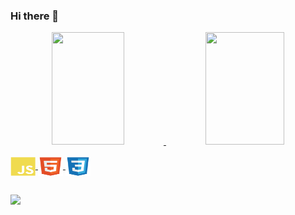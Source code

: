 ### Hi there 👋

<div align="center">
  <a href="https://github.com/PetersonFe">
  <img width="48%" height="180em" src="https://github-readme-stats.vercel.app/api?username=PetersonFe&show_icons=true&theme=dracula&include_all_commits=true&count_private=true"/>
  <img width="50%" height="180em" src="https://github-readme-stats.vercel.app/api/top-langs/?username=PetersonFe&layout=compact&langs_count=7&theme=dracula"/>
</div>
  
<div style="display: inline_block"><br>
  <img align="center" alt="Pete-Js" height="30" width="40" src="https://raw.githubusercontent.com/devicons/devicon/master/icons/javascript/javascript-plain.svg">
  <img align="center" alt="Pete-HTML" height="30" width="40" src="https://raw.githubusercontent.com/devicons/devicon/master/icons/html5/html5-original.svg">
  <img align="center" alt="Pete-CSS" height="30" width="40" src="https://raw.githubusercontent.com/devicons/devicon/master/icons/css3/css3-original.svg">  
</div>
  
  ##
  
<div> 	
  <a href = "mailto:PetersonF325@gmail.com"><img src="https://img.shields.io/badge/-Gmail-%23333?style=for-the-badge&logo=gmail&logoColor=white" target="_blank"></a>
</div>
